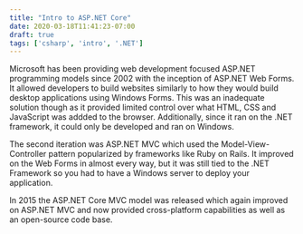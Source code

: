 ```yaml
---
title: "Intro to ASP.NET Core"
date: 2020-03-18T11:41:23-07:00
draft: true
tags: ['csharp', 'intro', '.NET']
---
```


Microsoft has been providing web development focused ASP.NET programming models since 2002 with the inception of ASP.NET Web Forms. It allowed developers to build websites similarly to how they would build desktop applications using Windows Forms. This was an inadequate solution though as it provided limited control over what HTML, CSS and JavaScript was addded to the browser. Additionally, since it ran on the .NET framework, it could only be developed and ran on Windows.

The second iteration was ASP.NET MVC which used the Model-View-Controller pattern popularized by frameworks like Ruby on Rails. It improved on the Web Forms in almost every way, but it was still tied to the .NET Framework so you had to have a Windows server to deploy your application. 

In 2015 the ASP.NET Core MVC model was released which again improved on ASP.NET MVC and now provided cross-platform capabilities as well as an open-source code base. 

